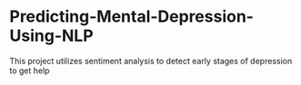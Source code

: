 # Predicting-Mental-Depression-Using-NLP
This project utilizes sentiment analysis to detect early stages of depression to get help
